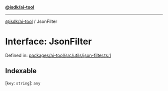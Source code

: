 [**@isdk/ai-tool**](../README.md)

***

[@isdk/ai-tool](../globals.md) / JsonFilter

# Interface: JsonFilter

Defined in: [packages/ai-tool/src/utils/json-filter.ts:1](https://github.com/isdk/ai-tool.js/blob/c084189f913fb955b91b492de68bd07ce78f8c82/src/utils/json-filter.ts#L1)

## Indexable

\[`key`: `string`\]: `any`
